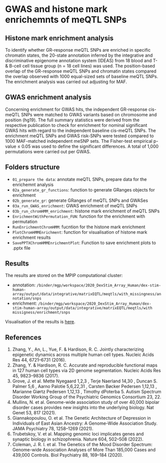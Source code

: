 # GWAS and histone mark enrichemnts of meQTL SNPs

## Histone mark enrichment analysis

To identify whether GR-response meQTL SNPs are enriched in specific chromatin states, the 20-state annotation inferred by the integrative and discriminative epigenome annotation system (IDEAS) from 18 blood and T- & B-cell cell tissue group (n = 18 cell lines) was used.  The position-based overlap of the GR-response meQTL SNPs and chromatin states compared the overlap observed with 1000 equal-sized sets of baseline meQTL SNPs. The enrichment analysis was carried out adjusting for MAF.

## GWAS enrichment analysis

Concerning enrichment for GWAS hits, the independent GR-response cis-meQTL SNPs were matched to GWAS variants based on chromosome and position (hg19). The full summary statistics were derived from the respective publication to check for enrichment for nominal significant GWAS hits with regard to the independent baseline cis-meQTL SNPs. The enrichment meQTL SNPs and GWAS risk-SNPs were tested compared to 1000 MAF-matched independent meSNP sets. The Fisher-test empirical p-value $\leq$ 0.05 was used to define the significant differences. A total of 1,000 permutations were carried out per GWAS.

## Folders structure

- `01_prepare the data`: annotate meQTL SNPs, prepare data for the enrichemnt analysis
- `02a_generate_gr_functions`: function to generate GRanges objects for enrichment 
- `02b_generate_gr`: generate GRanges of meQTL SNPs and GWASes
- `03a_run_GWAS_enrichment`: GWAS enrichment of meQTL SNPs
- `03b_run_chromHMM_enrichment`: histone mark enrichment of meQTL SNPs
- `EnrichmentWithPermutation_FUN`: function for the enrichment with permutation
- `RunEnrichmentChromHMM`: fucntion for the histone mark enrichment
- `PlotChromHMMEnrichment`: function for visualisation of histone mark enrichment results
- `SavePPTXChromHMMEnrichmentPlot`: Function to save enrichment plots to .pptx file

## Results

The results are stored on the MPIP computational cluster: 

- annotation: `/binder/mgp/workspace/2020_DexStim_Array_Human/dex-stim-human-array/output/data/integrative/matrixEQTL/meqtls/with_missingness/annotation/snps`
- enrichment: `/binder/mgp/workspace/2020_DexStim_Array_Human/dex-stim-human-array/output/data/integrative/matrixEQTL/meqtls/with missigness/enrichment/snps`

Visualisation of the results is [here](https://github.com/ahryho/psychoGE/tree/master/code/integrative/meqtl/04_me-qtl_analysis/04_06_snps_with_missingness).

## References

1. Zhang, Y., An, L., Yue, F. & Hardison, R. C. Jointly characterizing epigenetic dynamics across multiple human cell types. Nucleic Acids Res 44, 6721–6731 (2016).
2. Zhang, Y. & Hardison, R. C. Accurate and reproducible functional maps in 127 human cell types via 2D genome segmentation. Nucleic Acids Res 45, 9823–9836 (2017).
3. Grove, J. et al. Mette Nyegaard 1,2,3 , Terje Naerland 14,30 , Duncan S. Palmer 5,6 , Aarno Palotie 5,6,22,31 , Carsten Bøcker Pedersen 1,12,13 , Marianne Giørtz Pedersen 1,12,13 , Timothy dPoterba 5. Autism Spectrum Disorder Working Group of the Psychiatric Genomics Consortium 23, 22.
4. Mullins, N. et al. Genome-wide association study of over 40,000 bipolar disorder cases provides new insights into the underlying biology. Nat Genet 53, 817 (2021).
5. Giannakopoulou, O. et al. The Genetic Architecture of Depression in Individuals of East Asian Ancestry: A Genome-Wide Association Study. JAMA Psychiatry 78, 1258–1269 (2021).
6. Trubetskoy, V. et al. Mapping genomic loci implicates genes and synaptic biology in schizophrenia. Nature 604, 502–508 (2022).
7. Coleman, J. R. I. et al. The Genetics of the Mood Disorder Spectrum: Genome-wide Association Analyses of More Than 185,000 Cases and 439,000 Controls. Biol Psychiatry 88, 169–184 (2020).

